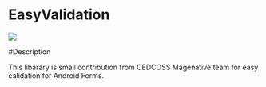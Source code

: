 # EasyValidation

[![](https://jitpack.io/v/RVR-MageNative/EasyValidation.svg)](https://jitpack.io/#RVR-MageNative/EasyValidation)


#Description


This libarary is small contribution from CEDCOSS Magenative team for easy calidation for Android Forms.



